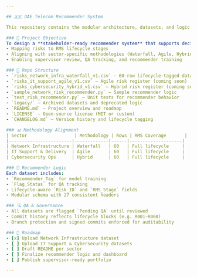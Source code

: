 ```yaml
---

## 🇦🇪 UAE Telecom Recommender System

This repository contains the modular architecture, datasets, and logic for building a **risk-aware recommender system** tailored to telecom infrastructure projects in the UAE.

### 🎯 Project Objective
To design a **stakeholder-ready recommender system** that supports decision-making across telecom sectors by:
- Mapping risks to RMS lifecycle stages  
- Aligning with sector-specific methodologies (Waterfall, Agile, Hybrid)  
- Enabling supervisor review, QA tracking, and recommender training

### 🧱 Repo Structure
- `risks_network_infra_waterfall_v1.csv` – 60-row lifecycle-tagged dataset  
- `risks_it_support_agile_v1.csv` – Agile risk register (coming soon)  
- `risks_cybersecurity_hybrid_v1.csv` – Hybrid risk register (coming soon)  
- `sample_network_risk_recommender.py` – Sample recommender logic  
- `test_risk_recommender.py` – Unit tests for recommender behavior  
- `legacy/` – Archived datasets and deprecated logic  
- `README.md` – Project overview and roadmap  
- `LICENSE` – Open-source license (MIT or custom)  
- `CHANGELOG.md` – Version history and lifecycle tagging

### 📊 Methodology Alignment
| Sector                  | Methodology | Rows | RMS Coverage       |
|------------------------|-------------|------|--------------------|
| Network Infrastructure | Waterfall   | 60   | Full lifecycle     |
| IT Support & Delivery  | Agile       | 60   | Full lifecycle     |
| Cybersecurity Ops      | Hybrid      | 60   | Full lifecycle     |

### 🧠 Recommender Logic
Each dataset includes:
- `Recommender_Tag` for model training  
- `Flag_Status` for QA tracking  
- Lifecycle-aware `Risk_ID` and `RMS_Stage` fields  
- Modular schema with 27 consistent headers

### 🔍 QA & Governance
- All datasets are flagged `Pending QA` until reviewed  
- Commit history reflects lifecycle blocks (e.g. R001–R060)  
- Branch protection and signed commits enforced for auditability

### 🚀 Roadmap
- [x] Upload Network Infrastructure dataset  
- [ ] Upload IT Support & Cybersecurity datasets  
- [ ] Draft README per sector  
- [ ] Finalize recommender logic and dashboard  
- [ ] Publish supervisor-ready portfolio

---
```

